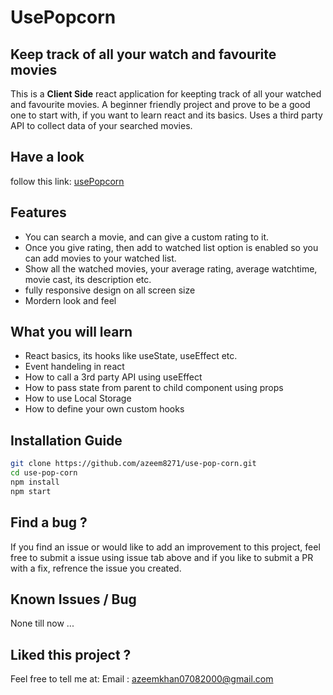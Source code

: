 # UsePopcorn

## Keep track of all your watch and favourite movies

This is a **Client Side** react application for keepting track of all your watched and favourite movies. A beginner friendly project and prove to be a good one to start with, if you want to learn react and its basics. Uses a third party API to collect data of your searched movies.

## Have a look

follow this link: <a href="https://usepopcorn-azeem8271.netlify.app/">usePopcorn</a>

## Features

- You can search a movie, and can give a custom rating to it.
- Once you give rating, then add to watched list option is enabled so you can add movies to your watched list.
- Show all the watched movies, your average rating, average watchtime, movie cast, its description etc.
- fully responsive design on all screen size
- Mordern look and feel

## What you will learn

- React basics, its hooks like useState, useEffect etc.
- Event handeling in react
- How to call a 3rd party API using useEffect
- How to pass state from parent to child component using props
- How to use Local Storage
- How to define your own custom hooks

## Installation Guide

```sh
git clone https://github.com/azeem8271/use-pop-corn.git
cd use-pop-corn
npm install
npm start
```

## Find a bug ?

If you find an issue or would like to add an improvement to this project, feel free to submit a issue using issue tab above and if you like to submit a PR with a fix, refrence the issue you created.

## Known Issues / Bug

None till now ...

## Liked this project ?

Feel free to tell me at:
Email : <a  href="mailto:azeemkhan07082000@gmail.com">azeemkhan07082000@gmail.com</a>
